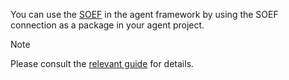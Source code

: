 You can use the <a href="../simple-oef">SOEF</a> in the agent framework by using the SOEF connection as a package in your agent project.

<div class="admonition note">
  <p class="admonition-title">Note</p>
  <p>Please consult the <a href="https://docs.fetch.ai/aea/simple-oef-usage/">relevant guide</a> for details.
</p>
</div>